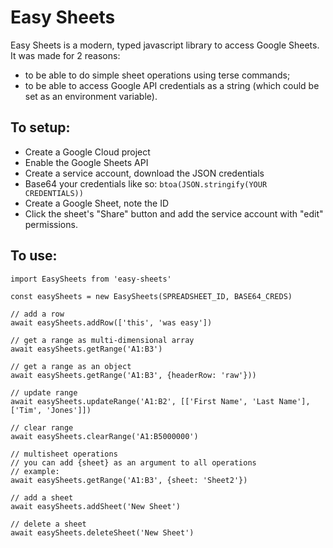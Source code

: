 # Easy Sheets

Easy Sheets is a modern, typed javascript library to access Google Sheets. It was made for 2 reasons:

- to be able to do simple sheet operations using terse commands;
- to be able to access Google API credentials as a string (which could be set as an environment variable).

## To setup:

- Create a Google Cloud project
- Enable the Google Sheets API
- Create a service account, download the JSON credentials
- Base64 your credentials like so: `btoa(JSON.stringify(YOUR CREDENTIALS))`
- Create a Google Sheet, note the ID
- Click the sheet's "Share" button and add the service account with "edit" permissions.

## To use:

```
import EasySheets from 'easy-sheets'

const easySheets = new EasySheets(SPREADSHEET_ID, BASE64_CREDS)

// add a row
await easySheets.addRow(['this', 'was easy'])

// get a range as multi-dimensional array
await easySheets.getRange('A1:B3')

// get a range as an object
await easySheets.getRange('A1:B3', {headerRow: 'raw'}))

// update range
await easySheets.updateRange('A1:B2', [['First Name', 'Last Name'], ['Tim', 'Jones']])

// clear range
await easySheets.clearRange('A1:B5000000')

// multisheet operations
// you can add {sheet} as an argument to all operations
// example:
await easySheets.getRange('A1:B3', {sheet: 'Sheet2'})

// add a sheet
await easySheets.addSheet('New Sheet')

// delete a sheet
await easySheets.deleteSheet('New Sheet')
```
